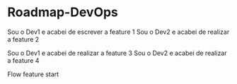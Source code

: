 # Roadmap-DevOps

Sou o Dev1 e acabei de escrever a feature 1
Sou o Dev2 e acabei de realizar a feature 2

Sou o Dev1 e acabei de realizar a feature 3
Sou o Dev2 e acabei de realizar a feature 4

Flow feature start